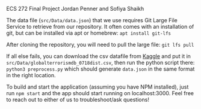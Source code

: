ECS 272 Final Project
Jordan Penner and Sofiya Shaikh

The data file (`src/Data/data.json`) that we use requires Git Large File Service to retrieve from our repository.
It often comes with an installation of git, but can be installed via apt or homebrew:
`apt install git-lfs`

After cloning the repository, you will need to pull the large file:
`git lfs pull`

If all else fails, you can download the csv datafile from [Kaggle](https://www.kaggle.com/datasets/START-UMD/gtd/) and put it in `src/Data/globalterrorismdb_0718dist.csv`, then run the python script there:
`python3 preprocess.py`
which should generate `data.json` in the same format in the right location.

To build and start the application (assuming you have NPM installed), just run
`npm start`
and the app should start running on localhost:3000. Feel free to reach out to either of us to troubleshoot/ask questions!
